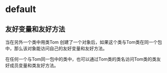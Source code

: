 # default

## 友好变量和友好方法

当在另外一个类中用类Tom 创建了一个对象后，如果这个类与Tom类在同一个包中，那么该对象能访问自己的友好变量和友好方法。

在任何一个与Tom同一包中的类中，也可以通过Tom类的类名访问Tom类的类友好成员变量和类友好方法。